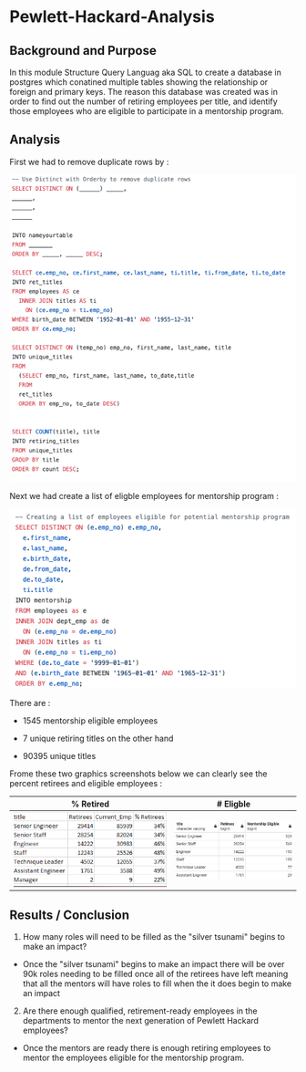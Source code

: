 # Pewlett-Hackard-Analysis

## Background and Purpose
In this module Structure Query Languag aka SQL to create a database in postgres which conatined multiple tables showing the relationship or foreign and primary keys. The reason this database was created was in order to find out the number of retiring employees per title, and identify those employees who are eligible to participate in a mentorship program.

## Analysis

First we had to remove duplicate rows by :

![](Data/Code1.png)

Next we had create a list of eligble employees for mentorship program :

![](Data/Code2.png)

There are :
* 1545 mentorship eligible employees

* 7 unique retiring titles on the other hand

* 90395 unique titles

Frome these two graphics screenshots below we can clearly see the percent retirees and eligible employees :


% Retired           |  # Eligble
:-------------------------:|:-------------------------:
![](Data/Fig1.png)  |  ![](Data/Fig2.png)


## Results / Conclusion

1. How many roles will need to be filled as the "silver tsunami" begins to make an impact?
* Once the "silver tsunami" begins to make an impact there will be over 90k roles needing to be filled once all of the retirees have left meaning that all the mentors will have roles to fill when the it does begin to make an impact

2. Are there enough qualified, retirement-ready employees in the departments to mentor the next generation of Pewlett Hackard employees?
* Once the mentors are ready there is enough retiring employees to mentor the employees eligible for the mentorship program.



